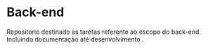 # Back-end
Repositorio destinado as tarefas referente ao escopo do back-end. Incluindo documentação até desenvolvimento .
